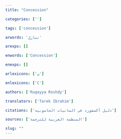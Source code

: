 ```yaml
---
title: "Concession"

categories: ['']

tags: ['concession']

arwords: 'تنازل'

arexps: []

enwords: ['Concession']

enexps: []

arlexicons: ['ن']

enlexicons: ['C']

authors: ['Ruqayya Roshdy']

translators: ['Tarek Ibrahim']

citations: ['دليل أكسفورد في السانيات الحاسوبية']

sources: ['المنظمة العربية للترجمة']

slug: ""
---
```

